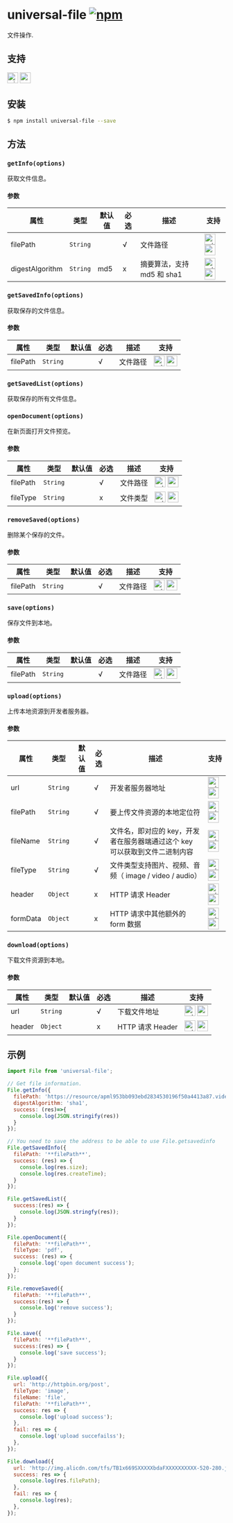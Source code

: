 # universal-file [![npm](https://img.shields.io/npm/v/universal-file.svg)](https://www.npmjs.com/package/universal-file)

文件操作.

## 支持
<img alt="miniApp" src="https://gw.alicdn.com/tfs/TB1bBpmbRCw3KVjSZFuXXcAOpXa-200-200.svg" width="25px" height="25px" /> <img alt="wechatMiniprogram" src="https://img.alicdn.com/tfs/TB1slcYdxv1gK0jSZFFXXb0sXXa-200-200.svg" width="25px" height="25px">

## 安装

```bash
$ npm install universal-file --save
```

## 方法

### `getInfo(options)`

获取文件信息。

#### 参数
| 属性            | 类型     | 默认值 | 必选 | 描述                       | 支持                                    |
| --------------- | -------- | ------ | ---- | -------------------------- | --------------------------------------- |
| filePath        | `String` |        | √    | 文件路径                   | <img alt="miniApp" src="https://gw.alicdn.com/tfs/TB1bBpmbRCw3KVjSZFuXXcAOpXa-200-200.svg" width="25px" height="25px" /> <img alt="wechatMiniprogram" src="https://img.alicdn.com/tfs/TB1slcYdxv1gK0jSZFFXXb0sXXa-200-200.svg" width="25px" height="25px"> |
| digestAlgorithm | `String` | md5  | x    | 摘要算法，支持 md5 和 sha1 | <img alt="miniApp" src="https://gw.alicdn.com/tfs/TB1bBpmbRCw3KVjSZFuXXcAOpXa-200-200.svg" width="25px" height="25px" /> <img alt="wechatMiniprogram" src="https://img.alicdn.com/tfs/TB1slcYdxv1gK0jSZFFXXb0sXXa-200-200.svg" width="25px" height="25px"> |

### `getSavedInfo(options)`

获取保存的文件信息。

#### 参数
| 属性     | 类型     | 默认值 | 必选 | 描述     | 支持                                    |
| -------- | -------- | ------ | ---- | -------- | --------------------------------------- |
| filePath | `String` |        | √    | 文件路径 | <img alt="miniApp" src="https://gw.alicdn.com/tfs/TB1bBpmbRCw3KVjSZFuXXcAOpXa-200-200.svg" width="25px" height="25px" /> <img alt="wechatMiniprogram" src="https://img.alicdn.com/tfs/TB1slcYdxv1gK0jSZFFXXb0sXXa-200-200.svg" width="25px" height="25px"> |

### `getSavedList(options)`

获取保存的所有文件信息。

### `openDocument(options)`

在新页面打开文件预览。

#### 参数
| 属性     | 类型     | 默认值 | 必选 | 描述     | 支持                                    |
| -------- | -------- | ------ | ---- | -------- | --------------------------------------- |
| filePath | `String` |        | √    | 文件路径 | <img alt="miniApp" src="https://gw.alicdn.com/tfs/TB1bBpmbRCw3KVjSZFuXXcAOpXa-200-200.svg" width="25px" height="25px" /> <img alt="wechatMiniprogram" src="https://img.alicdn.com/tfs/TB1slcYdxv1gK0jSZFFXXb0sXXa-200-200.svg" width="25px" height="25px"> |
| fileType | `String` |        | x    | 文件类型 | <img alt="miniApp" src="https://gw.alicdn.com/tfs/TB1bBpmbRCw3KVjSZFuXXcAOpXa-200-200.svg" width="25px" height="25px" /> <img alt="wechatMiniprogram" src="https://img.alicdn.com/tfs/TB1slcYdxv1gK0jSZFFXXb0sXXa-200-200.svg" width="25px" height="25px"> |

### `removeSaved(options)`

删除某个保存的文件。

#### 参数
| 属性     | 类型     | 默认值 | 必选 | 描述     | 支持                                    |
| -------- | -------- | ------ | ---- | -------- | --------------------------------------- |
| filePath | `String` |        | √    | 文件路径 | <img alt="miniApp" src="https://gw.alicdn.com/tfs/TB1bBpmbRCw3KVjSZFuXXcAOpXa-200-200.svg" width="25px" height="25px" /> <img alt="wechatMiniprogram" src="https://img.alicdn.com/tfs/TB1slcYdxv1gK0jSZFFXXb0sXXa-200-200.svg" width="25px" height="25px"> |

### `save(options)`

保存文件到本地。

#### 参数
| 属性     | 类型     | 默认值 | 必选 | 描述     | 支持                                    |
| -------- | -------- | ------ | ---- | -------- | --------------------------------------- |
| filePath | `String` |        | √    | 文件路径 | <img alt="miniApp" src="https://gw.alicdn.com/tfs/TB1bBpmbRCw3KVjSZFuXXcAOpXa-200-200.svg" width="25px" height="25px" /> <img alt="wechatMiniprogram" src="https://img.alicdn.com/tfs/TB1slcYdxv1gK0jSZFFXXb0sXXa-200-200.svg" width="25px" height="25px"> |

### `upload(options)`

上传本地资源到开发者服务器。

#### 参数
| 属性     | 类型     | 默认值 | 必选 | 描述                                                                        | 支持                                    |
| -------- | -------- | ------ | ---- | --------------------------------------------------------------------------- | --------------------------------------- |
| url      | `String` |        | √    | 开发者服务器地址                                                            | <img alt="miniApp" src="https://gw.alicdn.com/tfs/TB1bBpmbRCw3KVjSZFuXXcAOpXa-200-200.svg" width="25px" height="25px" /> <img alt="wechatMiniprogram" src="https://img.alicdn.com/tfs/TB1slcYdxv1gK0jSZFFXXb0sXXa-200-200.svg" width="25px" height="25px"> |
| filePath | `String` |        | √    | 要上传文件资源的本地定位符                                                  | <img alt="miniApp" src="https://gw.alicdn.com/tfs/TB1bBpmbRCw3KVjSZFuXXcAOpXa-200-200.svg" width="25px" height="25px" /> <img alt="wechatMiniprogram" src="https://img.alicdn.com/tfs/TB1slcYdxv1gK0jSZFFXXb0sXXa-200-200.svg" width="25px" height="25px"> |
| fileName | `String` |        | √    | 文件名，即对应的 key，开发者在服务器端通过这个 key 可以获取到文件二进制内容 | <img alt="miniApp" src="https://gw.alicdn.com/tfs/TB1bBpmbRCw3KVjSZFuXXcAOpXa-200-200.svg" width="25px" height="25px" /> <img alt="wechatMiniprogram" src="https://img.alicdn.com/tfs/TB1slcYdxv1gK0jSZFFXXb0sXXa-200-200.svg" width="25px" height="25px"> |
| fileType | `String` |        | √    | 文件类型支持图片、视频、音频（ image / video / audio）                      | <img alt="miniApp" src="https://gw.alicdn.com/tfs/TB1bBpmbRCw3KVjSZFuXXcAOpXa-200-200.svg" width="25px" height="25px" /> <img alt="wechatMiniprogram" src="https://img.alicdn.com/tfs/TB1slcYdxv1gK0jSZFFXXb0sXXa-200-200.svg" width="25px" height="25px"> |
| header   | `Object` |        | x    | HTTP 请求 Header                                                            | <img alt="miniApp" src="https://gw.alicdn.com/tfs/TB1bBpmbRCw3KVjSZFuXXcAOpXa-200-200.svg" width="25px" height="25px" /> <img alt="wechatMiniprogram" src="https://img.alicdn.com/tfs/TB1slcYdxv1gK0jSZFFXXb0sXXa-200-200.svg" width="25px" height="25px"> |
| formData | `Object` |        | x    | HTTP 请求中其他额外的 form 数据                                             | <img alt="miniApp" src="https://gw.alicdn.com/tfs/TB1bBpmbRCw3KVjSZFuXXcAOpXa-200-200.svg" width="25px" height="25px" /> <img alt="wechatMiniprogram" src="https://img.alicdn.com/tfs/TB1slcYdxv1gK0jSZFFXXb0sXXa-200-200.svg" width="25px" height="25px"> |


### `download(options)`

下载文件资源到本地。

#### 参数
| 属性   | 类型     | 默认值 | 必选 | 描述             | 支持                                    |
| ------ | -------- | ------ | ---- | ---------------- | --------------------------------------- |
| url    | `String` |        | √    | 下载文件地址     | <img alt="miniApp" src="https://gw.alicdn.com/tfs/TB1bBpmbRCw3KVjSZFuXXcAOpXa-200-200.svg" width="25px" height="25px" /> <img alt="wechatMiniprogram" src="https://img.alicdn.com/tfs/TB1slcYdxv1gK0jSZFFXXb0sXXa-200-200.svg" width="25px" height="25px"> |
| header | `Object` |        | x    | HTTP 请求 Header | <img alt="miniApp" src="https://gw.alicdn.com/tfs/TB1bBpmbRCw3KVjSZFuXXcAOpXa-200-200.svg" width="25px" height="25px" /> <img alt="wechatMiniprogram" src="https://img.alicdn.com/tfs/TB1slcYdxv1gK0jSZFFXXb0sXXa-200-200.svg" width="25px" height="25px"> |

## 示例

```js
import File from 'universal-file';

// Get file information.
File.getInfo({
  filePath: 'https://resource/apml953bb093ebd2834530196f50a4413a87.video',
  digestAlgorithm: 'sha1',
  success: (res)=>{
    console.log(JSON.stringify(res))
  }
});

// You need to save the address to be able to use File.getsavedinfo
File.getSavedInfo({
  filePath: '**filePath**',
  success: (res) => {
    console.log(res.size);
    console.log(res.createTime);
  }
});

File.getSavedList({
  success:(res) => {
    console.log(JSON.stringfy(res));
  }
});

File.openDocument({
  filePath: '**filePath**',
  fileType: 'pdf',
  success: (res) => {
    console.log('open document success');
  };
});

File.removeSaved({
  filePath: '**filePath**',
  success:(res) => {
    console.log('remove success');
  }
});

File.save({
  filePath: '**filePath**',
  success:(res) => {
    console.log('save success');
  }
});

File.upload({
  url: 'http://httpbin.org/post',
  fileType: 'image',
  fileName: 'file',
  filePath: '**filePath**',
  success: res => {
    console.log('upload success');
  },
  fail: res => {
    console.log('upload succefailss');
  },
});

File.download({
  url: 'http://img.alicdn.com/tfs/TB1x669SXXXXXbdaFXXXXXXXXXX-520-280.jpg',
  success: res => {
    console.log(res.filePath);
  },
  fail: res => {
    console.log(res);
  },
});

```

